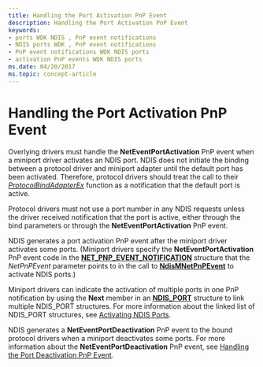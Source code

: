 ```yaml
---
title: Handling the Port Activation PnP Event
description: Handling the Port Activation PnP Event
keywords:
- ports WDK NDIS , PnP event notifications
- NDIS ports WDK , PnP event notifications
- PnP event notifications WDK NDIS ports
- activation PnP events WDK NDIS ports
ms.date: 04/20/2017
ms.topic: concept-article
---
```


# Handling the Port Activation PnP Event





Overlying drivers must handle the **NetEventPortActivation** PnP event when a miniport driver activates an NDIS port. NDIS does not initiate the binding between a protocol driver and miniport adapter until the default port has been activated. Therefore, protocol drivers should treat the call to their [*ProtocolBindAdapterEx*](/windows-hardware/drivers/ddi/ndis/nc-ndis-protocol_bind_adapter_ex) function as a notification that the default port is active.

Protocol drivers must not use a port number in any NDIS requests unless the driver received notification that the port is active, either through the bind parameters or through the **NetEventPortActivation** PnP event.

NDIS generates a port activation PnP event after the miniport driver activates some ports. (Miniport drivers specify the **NetEventPortActivation** PnP event code in the [**NET\_PNP\_EVENT\_NOTIFICATION**](/windows-hardware/drivers/ddi/ndis/ns-ndis-_net_pnp_event_notification) structure that the *NetPnPEvent* parameter points to in the call to [**NdisMNetPnPEvent**](/windows-hardware/drivers/ddi/ndis/nf-ndis-ndismnetpnpevent) to activate NDIS ports.)

Miniport drivers can indicate the activation of multiple ports in one PnP notification by using the **Next** member in an [**NDIS\_PORT**](/windows-hardware/drivers/ddi/ntddndis/ns-ntddndis-_ndis_port) structure to link multiple NDIS\_PORT structures. For more information about the linked list of NDIS\_PORT structures, see [Activating NDIS Ports](activating-an-ndis-port.md).

NDIS generates a **NetEventPortDeactivation** PnP event to the bound protocol drivers when a miniport deactivates some ports. For more information about the **NetEventPortDeactivation** PnP event, see [Handling the Port Deactivation PnP Event](handling-the-port-deactivation-pnp-event.md).

 

